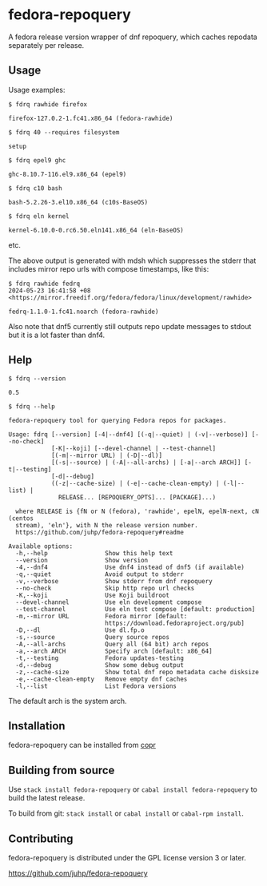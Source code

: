 # fedora-repoquery

A fedora release version wrapper of dnf repoquery,
which caches repodata separately per release.

## Usage
Usage examples:

`$ fdrq rawhide firefox`

```
firefox-127.0.2-1.fc41.x86_64 (fedora-rawhide)
```

`$ fdrq 40 --requires filesystem`

```
setup
```

`$ fdrq epel9 ghc`

```
ghc-8.10.7-116.el9.x86_64 (epel9)
```

`$ fdrq c10 bash`

```
bash-5.2.26-3.el10.x86_64 (c10s-BaseOS)
```

`$ fdrq eln kernel`

```
kernel-6.10.0-0.rc6.50.eln141.x86_64 (eln-BaseOS)
```

etc.

The above output is generated with mdsh which suppresses the stderr
that includes mirror repo urls with compose timestamps, like this:
```
$ fdrq rawhide fedrq
2024-05-23 16:41:58 +08 <https://mirror.freedif.org/fedora/fedora/linux/development/rawhide>

fedrq-1.1.0-1.fc41.noarch (fedora-rawhide)
```

Also note that dnf5 currently still outputs repo update messages to stdout
but it is a lot faster than dnf4.

## Help
`$ fdrq --version`

```
0.5
```
`$ fdrq --help`

```
fedora-repoquery tool for querying Fedora repos for packages.

Usage: fdrq [--version] [-4|--dnf4] [(-q|--quiet) | (-v|--verbose)] [--no-check]
            [-K|--koji] [--devel-channel | --test-channel] 
            [(-m|--mirror URL) | (-D|--dl)] 
            [(-s|--source) | (-A|--all-archs) | [-a|--arch ARCH]] [-t|--testing]
            [-d|--debug] 
            ((-z|--cache-size) | (-e|--cache-clean-empty) | (-l|--list) | 
              RELEASE... [REPOQUERY_OPTS]... [PACKAGE]...)

  where RELEASE is {fN or N (fedora), 'rawhide', epelN, epelN-next, cN (centos
  stream), 'eln'}, with N the release version number.
  https://github.com/juhp/fedora-repoquery#readme

Available options:
  -h,--help                Show this help text
  --version                Show version
  -4,--dnf4                Use dnf4 instead of dnf5 (if available)
  -q,--quiet               Avoid output to stderr
  -v,--verbose             Show stderr from dnf repoquery
  --no-check               Skip http repo url checks
  -K,--koji                Use Koji buildroot
  --devel-channel          Use eln development compose
  --test-channel           Use eln test compose [default: production]
  -m,--mirror URL          Fedora mirror [default:
                           https://download.fedoraproject.org/pub]
  -D,--dl                  Use dl.fp.o
  -s,--source              Query source repos
  -A,--all-archs           Query all (64 bit) arch repos
  -a,--arch ARCH           Specify arch [default: x86_64]
  -t,--testing             Fedora updates-testing
  -d,--debug               Show some debug output
  -z,--cache-size          Show total dnf repo metadata cache disksize
  -e,--cache-clean-empty   Remove empty dnf caches
  -l,--list                List Fedora versions
```
The default arch is the system arch.

## Installation
fedora-repoquery can be installed from
[copr](https://copr.fedorainfracloud.org/coprs/petersen/fedora-repoquery/)

## Building from source
Use `stack install fedora-repoquery` or `cabal install fedora-repoquery`
to build the latest release.

To build from git: `stack install` or `cabal install` or `cabal-rpm install`.

## Contributing
fedora-repoquery is distributed under the GPL license version 3 or later.

<https://github.com/juhp/fedora-repoquery>
